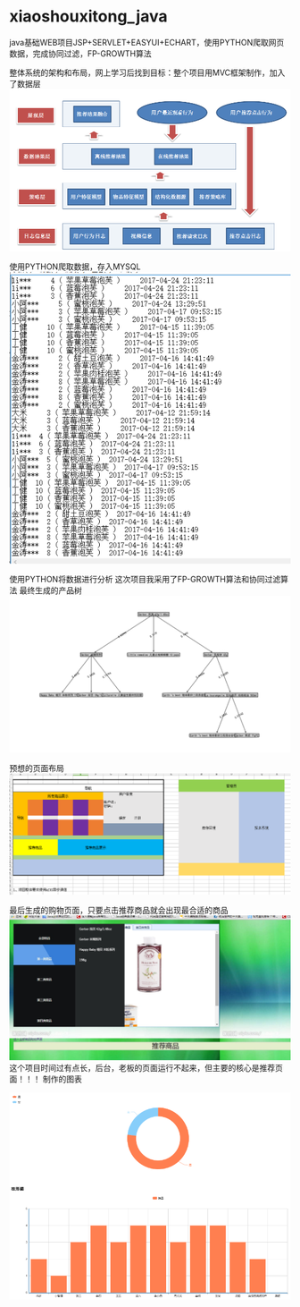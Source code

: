 # xiaoshouxitong_java
java基础WEB项目JSP+SERVLET+EASYUI+ECHART，使用PYTHON爬取网页数据，完成协同过滤，FP-GROWTH算法

整体系统的架构和布局，网上学习后找到目标：整个项目用MVC框架制作，加入了数据层
![image](https://github.com/515791278/xiaoshouxitong_java/blob/master/272011015588144.png)

使用PYTHON爬取数据，存入MYSQL
![image](https://github.com/515791278/xiaoshouxitong_java/blob/master/%E6%8D%95%E8%8E%B7.PNG)

使用PYTHON将数据进行分析
这次项目我采用了FP-GROWTH算法和协同过滤算法
最终生成的产品树
![image](https://github.com/515791278/xiaoshouxitong_java/blob/master/%E6%8E%A8%E8%8D%90%E4%BA%A7%E5%93%81%E6%A0%91.png)

预想的页面布局
![image](https://github.com/515791278/xiaoshouxitong_java/blob/master/%E6%80%BB%E4%BD%93.png)

最后生成的购物页面，只要点击推荐商品就会出现最合适的商品
![image](https://github.com/515791278/xiaoshouxitong_java/blob/master/%E9%A1%B5%E9%9D%A2.png)
这个项目时间过有点长，后台，老板的页面运行不起来，但主要的核心是推荐页面！！！
制作的图表

![image](https://github.com/515791278/xiaoshouxitong_java/blob/master/%E7%94%9F%E6%88%90%E5%9B%BE%E6%A0%87.png)



